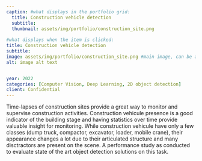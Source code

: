 ```yaml
---
caption: #what displays in the portfolio grid:
  title: Construction vehicle detection
  subtitle: 
  thumbnail: assets/img/portfolio/construction_site.png
  
#what displays when the item is clicked:
title: Construction vehicle detection
subtitle: 
image: assets/img/portfolio/construction_site.png #main image, can be a link or a file in assets/img/portfolio
alt: image alt text


year: 2022
categories: [Computer Vision, Deep Learning, 2D object detection]
client: Confidential
---
```

Time-lapses of construction sites provide a great way to monitor and supervise construction activities. Construction vehicule presence
is a good indicator of the building stage and having statistics over time provide valuable insight 
for monitoring. While construction vehicule have only a few classes (dump truck, compactor, excavator, loader, mobile crane), their appearance
changes a lot due to their articulated structure and many disctractors are present on the scene. A performance study as conducted to evaluate state
 of the art object detection solutions on this task.  












